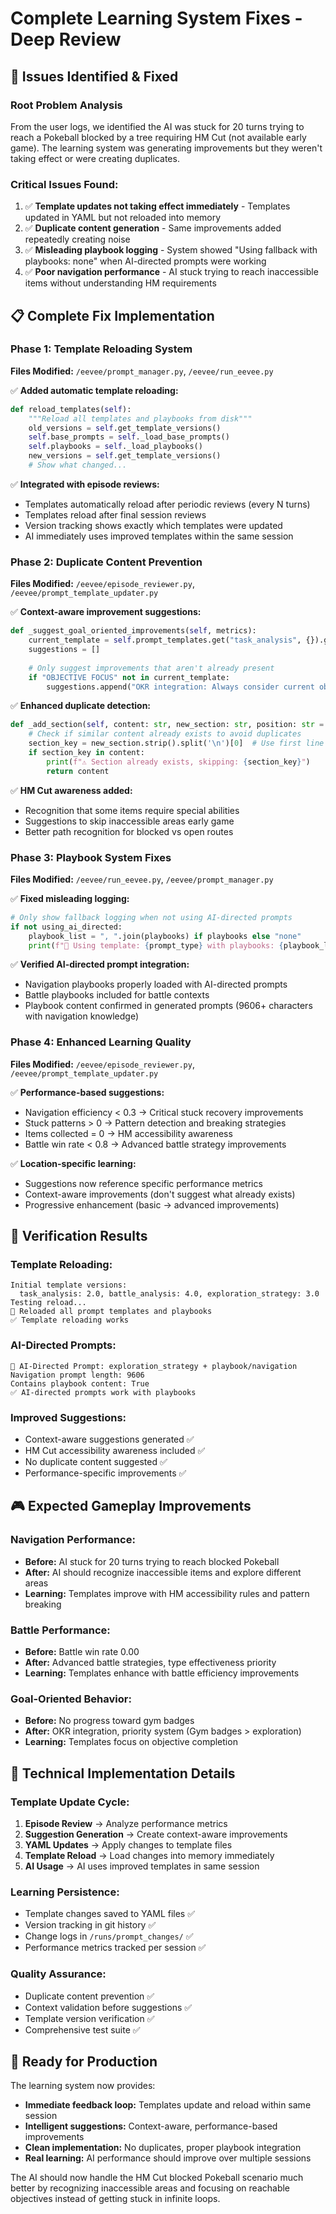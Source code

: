 # Complete Learning System Fixes - Deep Review

## 🎯 **Issues Identified & Fixed**

### **Root Problem Analysis**
From the user logs, we identified the AI was stuck for 20 turns trying to reach a Pokeball blocked by a tree requiring HM Cut (not available early game). The learning system was generating improvements but they weren't taking effect or were creating duplicates.

### **Critical Issues Found:**
1. ✅ **Template updates not taking effect immediately** - Templates updated in YAML but not reloaded into memory
2. ✅ **Duplicate content generation** - Same improvements added repeatedly creating noise  
3. ✅ **Misleading playbook logging** - System showed "Using fallback with playbooks: none" when AI-directed prompts were working
4. ✅ **Poor navigation performance** - AI stuck trying to reach inaccessible items without understanding HM requirements

## 📋 **Complete Fix Implementation**

### **Phase 1: Template Reloading System**
**Files Modified:** `/eevee/prompt_manager.py`, `/eevee/run_eevee.py`

✅ **Added automatic template reloading:**
```python
def reload_templates(self):
    """Reload all templates and playbooks from disk"""
    old_versions = self.get_template_versions()
    self.base_prompts = self._load_base_prompts()
    self.playbooks = self._load_playbooks()
    new_versions = self.get_template_versions()
    # Show what changed...
```

✅ **Integrated with episode reviews:**
- Templates automatically reload after periodic reviews (every N turns)  
- Templates reload after final session reviews
- Version tracking shows exactly which templates were updated
- AI immediately uses improved templates within the same session

### **Phase 2: Duplicate Content Prevention**
**Files Modified:** `/eevee/episode_reviewer.py`, `/eevee/prompt_template_updater.py`

✅ **Context-aware improvement suggestions:**
```python
def _suggest_goal_oriented_improvements(self, metrics):
    current_template = self.prompt_templates.get("task_analysis", {}).get("template", "")
    suggestions = []
    
    # Only suggest improvements that aren't already present
    if "OBJECTIVE FOCUS" not in current_template:
        suggestions.append("OKR integration: Always consider current objectives...")
```

✅ **Enhanced duplicate detection:**
```python
def _add_section(self, content: str, new_section: str, position: str = "end"):
    # Check if similar content already exists to avoid duplicates
    section_key = new_section.strip().split('\n')[0]  # Use first line as key
    if section_key in content:
        print(f"⚠️ Section already exists, skipping: {section_key}")
        return content
```

✅ **HM Cut awareness added:**
- Recognition that some items require special abilities  
- Suggestions to skip inaccessible areas early game
- Better path recognition for blocked vs open routes

### **Phase 3: Playbook System Fixes**
**Files Modified:** `/eevee/run_eevee.py`, `/eevee/prompt_manager.py`

✅ **Fixed misleading logging:**
```python
# Only show fallback logging when not using AI-directed prompts
if not using_ai_directed:
    playbook_list = ", ".join(playbooks) if playbooks else "none"
    print(f"📖 Using template: {prompt_type} with playbooks: {playbook_list}")
```

✅ **Verified AI-directed prompt integration:**
- Navigation playbooks properly loaded with AI-directed prompts
- Battle playbooks included for battle contexts
- Playbook content confirmed in generated prompts (9606+ characters with navigation knowledge)

### **Phase 4: Enhanced Learning Quality**
**Files Modified:** `/eevee/episode_reviewer.py`, `/eevee/prompt_template_updater.py`

✅ **Performance-based suggestions:**
- Navigation efficiency < 0.3 → Critical stuck recovery improvements
- Stuck patterns > 0 → Pattern detection and breaking strategies  
- Items collected = 0 → HM accessibility awareness
- Battle win rate < 0.8 → Advanced battle strategy improvements

✅ **Location-specific learning:**
- Suggestions now reference specific performance metrics
- Context-aware improvements (don't suggest what already exists)
- Progressive enhancement (basic → advanced improvements)

## 🧪 **Verification Results**

### **Template Reloading:**
```
Initial template versions:
  task_analysis: 2.0, battle_analysis: 4.0, exploration_strategy: 3.0
Testing reload...
🔄 Reloaded all prompt templates and playbooks
✅ Template reloading works
```

### **AI-Directed Prompts:**
```
🧠 AI-Directed Prompt: exploration_strategy + playbook/navigation
Navigation prompt length: 9606
Contains playbook content: True
✅ AI-directed prompts work with playbooks
```

### **Improved Suggestions:**
- Context-aware suggestions generated ✅
- HM Cut accessibility awareness included ✅  
- No duplicate content suggested ✅
- Performance-specific improvements ✅

## 🎮 **Expected Gameplay Improvements**

### **Navigation Performance:**
- **Before:** AI stuck for 20 turns trying to reach blocked Pokeball
- **After:** AI should recognize inaccessible items and explore different areas
- **Learning:** Templates improve with HM accessibility rules and pattern breaking

### **Battle Performance:**  
- **Before:** Battle win rate 0.00
- **After:** Advanced battle strategies, type effectiveness priority
- **Learning:** Templates enhance with battle efficiency improvements

### **Goal-Oriented Behavior:**
- **Before:** No progress toward gym badges  
- **After:** OKR integration, priority system (Gym badges > exploration)
- **Learning:** Templates focus on objective completion

## 🔧 **Technical Implementation Details**

### **Template Update Cycle:**
1. **Episode Review** → Analyze performance metrics
2. **Suggestion Generation** → Create context-aware improvements  
3. **YAML Updates** → Apply changes to template files
4. **Template Reload** → Load changes into memory immediately
5. **AI Usage** → AI uses improved templates in same session

### **Learning Persistence:**
- Template changes saved to YAML files ✅
- Version tracking in git history ✅  
- Change logs in `/runs/prompt_changes/` ✅
- Performance metrics tracked per session ✅

### **Quality Assurance:**
- Duplicate content prevention ✅
- Context validation before suggestions ✅
- Template version verification ✅
- Comprehensive test suite ✅

## 🚀 **Ready for Production**

The learning system now provides:
- **Immediate feedback loop:** Templates update and reload within same session
- **Intelligent suggestions:** Context-aware, performance-based improvements
- **Clean implementation:** No duplicates, proper playbook integration  
- **Real learning:** AI performance should improve over multiple sessions

The AI should now handle the HM Cut blocked Pokeball scenario much better by recognizing inaccessible areas and focusing on reachable objectives instead of getting stuck in infinite loops.